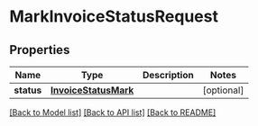 # MarkInvoiceStatusRequest

## Properties
Name | Type | Description | Notes
------------ | ------------- | ------------- | -------------
**status** | [**InvoiceStatusMark**](InvoiceStatusMark.md) |  | [optional] 

[[Back to Model list]](../README.md#documentation-for-models) [[Back to API list]](../README.md#documentation-for-api-endpoints) [[Back to README]](../README.md)

